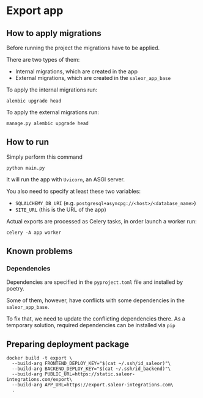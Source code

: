 # Export app

## How to apply migrations

Before running the project the migrations have to be applied.

There are two types of them:
- Internal migrations, which are created in the app
- External migrations, which are created in the `saleor_app_base`

To apply the internal migrations run:

```
alembic upgrade head
```

To apply the external migrations run:

```
manage.py alembic upgrade head
```



## How to run

Simply perform this command
```
python main.py
```

It will run the app with `Uvicorn`, an ASGI server.

You also need to specify at least these two variables:
- `SQLALCHEMY_DB_URI` (e.g. `postgresql+asyncpg://<host>/<database_name>`)
- `SITE_URL` (this is the URL of the app)

Actual exports are processed as Celery tasks, in order launch a worker run:
```
celery -A app worker
```

## Known problems

### Dependencies

Dependencies are specified in the `pyproject.toml` file and installed by poetry.

Some of them, however, have conflicts with some dependencies in the `saleor_app_base`.

To fix that, we need to update the conflicting dependencies there. As a temporary solution, required dependencies can be installed via `pip`

## Preparing deployment package

```shell
docker build -t export \
  --build-arg FRONTEND_DEPLOY_KEY="$(cat ~/.ssh/id_saleor)"\
  --build-arg BACKEND_DEPLOY_KEY="$(cat ~/.ssh/id_backend)"\
  --build-arg PUBLIC_URL=https://static.saleor-integrations.com/export\
  --build-arg APP_URL=https://export.saleor-integrations.com\
  .
```